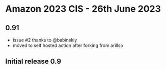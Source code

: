 # Amazon 2023 CIS - 26th June 2023

## 0.91

- issue #2 thanks to @babinskiy
- moved to self hosted action after forking from arillso

## Initial release 0.9
